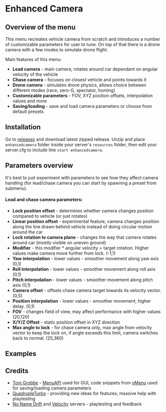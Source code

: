 # Enhanced Camera

## Overview of the menu
This menu recreates vehicle camera from scratch and introduces a number of customizable parameters for user to tune. On top of that there is a drone camera with a few modes to simulate drone flight.

Main features of this menu:
- **Lead camera** - main camera, rotates around car dependant on angular velocity of the vehicle
- **Chase camera** - focuses on closest vehicle and points towards it
- **Drone camera** - simulates drone physics, allows choice between different modes (race, zero-G, spectator, homing)
- **Customizable parameters** - FOV, XYZ position offsets, interpolation values and more
- **Saving/loading** - save and load camera parameters or choose from default presets

## Installation

Go to [releases](https://github.com/Shrimpey/EnhancedCamera/releases) and download latest zipped release. Unzip and place ``enhancedcamera`` folder inside your server's ``resources`` folder, then edit your server.cfg to include line ``start enhancedcamera``.

## Parameters overview

It's best to just experiment with parameters to see how they affect camera handling (for lead/chase camera you can start by spawning a preset from submenu).
#### Lead and chase camera parameters:
- **Lock position offset** - determines whether camera changes position compared to vehicle (or just rotates)
- **Linear position offset** - experimental feature, camera changes position along the line drawn behind vehicle instead of doing circular motion around the car
- **Lock rotation to camera plane** - changes the way that camera rotates around car (mostly visible on uneven ground)
- **Modifier** - this modifier * angular velocity = target rotation. Higher values make camera move further from lock. (-1,1)
- **Yaw interpolation** - lower values - smoother movement along yaw axis (0,1)
- **Roll interpolation** - lower values - smoother movement along roll axis (0,1)
- **Pitch interpolation** - lower values - smoother movement along pitch axis (0,1)
- **Camera offset** - offsets chase camera target towards its velocity vector. (0,5)
- **Position interpolation** - lower values - smoother movement, higher delay. (0,1)
- **FOV** - changes field of view, may affect performance with higher values (20,120)
- **X/Y/Z Offset** - static position offset in XYZ direction
- **Max angle to lock** - for chase camera only, max angle from velocity vector to keep the lock on, if angle exceeds this limit, camera switches back to normal. (25,360)

## Examples

## Credits
- [Tom Grobbe](https://github.com/TomGrobbe) - [MenuAPI](https://github.com/TomGrobbe/MenuAPI) used for GUI, code snippets from [vMenu](https://github.com/TomGrobbe/vMenu) used for saving/loading camera parameters
- [QuadrupleTurbo](https://github.com/QuadrupleTurbo) - providing new ideas for features, massive help with playtesting
- [No Name Drift](https://nonamedrift.com/) and [Velocity](http://www.velocitydrift.com/) servers - playtesting and feedback
